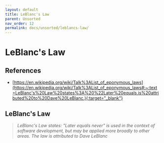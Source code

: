 ```yaml
---
layout: default
title: LeBlanc's Law
parent: Unsorted
nav_order: 12
permalink: docs/unsorted/leblancs-law/
---
```


# LeBlanc's Law

## References

- [https://en.wikipedia.org/wiki/Talk%3AList_of_eponymous_laws](https://en.wikipedia.org/wiki/Talk%3AList_of_eponymous_laws#:~:text=LeBlanc's%20Law%20states%3A%20%22Later%20equals,is%20attributed%20to%20Dave%20LeBlanc.){:target="_blank"}

## LeBlanc's Law

> _LeBlanc's Law states: "Later equals never" is used in the context of software development, but may be applied more
broadly to other areas. The law is attributed to Dave LeBlanc_
